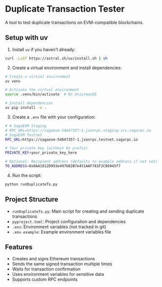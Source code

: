 # Duplicate Transaction Tester

A tool to test duplicate transactions on EVM-compatible blockchains.

## Setup with uv

1. Install `uv` if you haven't already:
```bash
curl -LsSf https://astral.sh/uv/install.sh | sh
```

2. Create a virtual environment and install dependencies:
```bash
# Create a virtual environment
uv venv

# Activate the virtual environment
source .venv/bin/activate  # On Unix/macOS

# Install dependencies
uv pip install -e .
```

3. Create a `.env` file with your configuration:
```bash
# # SagaEVM Staging
# RPC_URL=https://sagaevm-54647357-1.jsonrpc.staging-srv.sagarpc.io
# SagaEVM Testnet
RPC_URL=https://sagaevm-54647357-1.jsonrpc.testnet.sagarpc.io

# Your private key (without 0x prefix)
PRIVATE_KEY=your_private_key_here

# Optional: Recipient address (defaults to example address if not set)
TO_ADDRESS=0x0AA1012D993e497682B7e451AAF781F2C86945f7
```

4. Run the script:
```bash
python runDuplicateTx.py
```

## Project Structure

- `runDuplicateTx.py`: Main script for creating and sending duplicate transactions
- `pyproject.toml`: Project configuration and dependencies
- `.env`: Environment variables (not tracked in git)
- `.env.example`: Example environment variables file

## Features

- Creates and signs Ethereum transactions
- Sends the same signed transaction multiple times
- Waits for transaction confirmation
- Uses environment variables for sensitive data
- Supports custom RPC endpoints 
